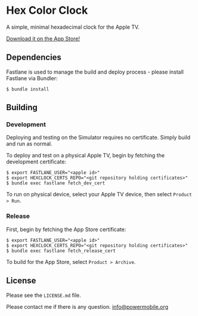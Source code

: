 # Hex Color Clock

A simple, minimal hexadecimal clock for the Apple TV.

[Download it on the App Store!](https://itunes.apple.com/us/app/hex-color-clock/id1207660670?mt%3D8)



## Dependencies

Fastlane is used to manage the build and deploy process - please install Fastlane via Bundler:

```
$ bundle install
```

## Building

### Development

Deploying and testing on the Simulator requires no certificate. Simply build and run as normal.

To deploy and test on a physical Apple TV, begin by fetching the development certificate:

```
$ export FASTLANE_USER="<apple id>"
$ export HEXCLOCK_CERTS_REPO="<git repository holding certificates>"
$ bundle exec fastlane fetch_dev_cert
```

To run on physical device, select your Apple TV device, then select `Product > Run`.

### Release

First, begin by fetching the App Store certificate:

```
$ export FASTLANE_USER="<apple id>"
$ export HEXCLOCK_CERTS_REPO="<git repository holding certificates>"
$ bundle exec fastlane fetch_release_cert
```

To build for the App Store, select `Product > Archive`.

## License

Please see the `LICENSE.md` file.

Please contact me if there is any question.
info@powermobile.org
